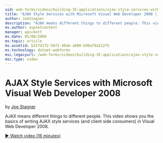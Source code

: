 ```yaml
---
uid: web-forms/videos/building-35-applications/ajax-style-services-with-microsoft-visual-web-developer-2008
title: "AJAX Style Services with Microsoft Visual Web Developer 2008 | Microsoft Docs"
author: JoeStagner
description: "AJAX means different things to different people. This video shows you the basics of writing AJAX style services (and client side consumers) in Visual Web Dev..."
ms.author: aspnetcontent
manager: wpickett
ms.date: 05/08/2009
ms.topic: article
ms.assetid: b257d1f2-58f2-49ab-a800-b99a79a212f5
ms.technology: dotnet-webforms
msc.legacyurl: /web-forms/videos/building-35-applications/ajax-style-services-with-microsoft-visual-web-developer-2008
msc.type: video
---
```

AJAX Style Services with Microsoft Visual Web Developer 2008
====================
by [Joe Stagner](https://github.com/JoeStagner)

AJAX means different things to different people. This video shows you the basics of writing AJAX style services (and client side consumers) in Visual Web Developer 2008.

[&#9654; Watch video (16 minutes)](https://channel9.msdn.com/Blogs/ASP-NET-Site-Videos/ajax-style-services-with-microsoft-visual-web-developer-2008)
